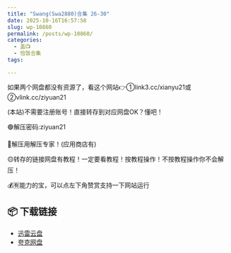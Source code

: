 ```yaml
---
title: "Swang(Swa2880)合集 26-30"
date: 2025-10-16T16:57:58
slug: wp-10860
permalink: /posts/wp-10860/
categories:
  - 盖📺
  - 恰饭合集
tags:

---
```


如果两个网盘都没有资源了，看这个网站👉①link3.cc/xianyu21或②vlink.cc/ziyuan21

(本站)不需要注册账号！直接转存到对应网盘OK？懂吧！

🟢解压密码:ziyuan21

🔵解压用解压专家！(应用商店有)

🟡转存的链接网盘有教程！一定要看教程！按教程操作！不按教程操作你不会解压！

💰🈶能力的宝，可以点左下角赞赏支持一下网站运行

## 📦 下载链接
- [迅雷云盘](https://blziyuan21.com/pay-download/10860?key=1d3770211d&down_id=0)
- [夸克网盘](https://blziyuan21.com/pay-download/10860?key=1d3770211d&down_id=1)

